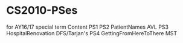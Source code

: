 # CS2010-PSes
for AY16/17 special term
Content
PS1 
PS2 PatientNames            AVL
PS3 HospitalRenovation      DFS/Tarjan's
PS4 GettingFromHereToThere  MST
